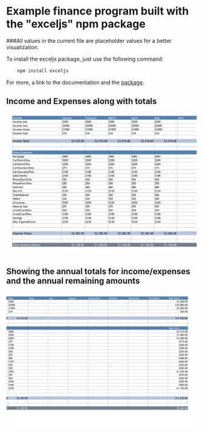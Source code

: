 # Example finance program built with the "exceljs" npm package

###All values in the current file are placeholder values for a better visualization. 

To install the exceljs package, just use the following command:

```bash
    npm install exceljs
```

For more, a link to the documentation and the <a href="https://www.npmjs.com/package/exceljs">package</a>. 

## Income and Expenses along with totals 
<img src="./images/First.png">


## Showing the annual totals for income/expenses and the annual remaining amounts
<img src="./images/Second.png">

##